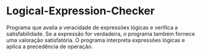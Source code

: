 # Logical-Expression-Checker
Programa que avalia a veracidade de expressões lógicas e verifica a satisfabilidade. Se a expressão for verdadeira, o programa também fornece uma valoração satisfatória. O programa interpreta expressões lógicas e aplica a precedência de operação.
